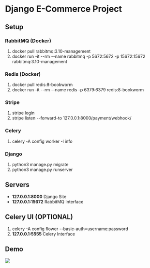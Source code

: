# Django E-Commerce Project

## Setup

### RabbitMQ (Docker) 
1. docker pull rabbitmq:3.10-management
2. docker run -it --rm --name rabbitmq -p 5672:5672 -p 15672:15672 rabbitmq:3.10-management 

### Redis (Docker)
1. docker pull redis:8-bookworm
2. docker run -it --rm --name redis -p 6379:6379 redis:8-bookworm

### Stripe
1. stripe login
2. stripe listen --forward-to 127.0.0.1:8000/payment/webhook/

### Celery
1. celery -A config worker -l info

### Django

1. python3 manage.py migrate
2. python3 manage.py runserver

## Servers

- **127.0.0.1:8000** Django Site
- **127.0.0.1:15672** RabbitMQ Interface

## Celery UI (OPTIONAL)
1. celery -A config flower --basic-auth=username:password
2. **127.0.0.1:5555** Celery Interface

## Demo
[![](https://markdown-videos-api.jorgenkh.no/youtube/ZKt5pkfC6Yw)](https://youtu.be/ZKt5pkfC6Yw)

